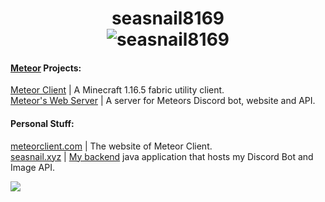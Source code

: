 <h1 align="center">seasnail8169<br><img src="https://komarev.com/ghpvc/?username=seasnail8169" alt="seasnail8169"/></h1>


#### [Meteor](https://github.com/MeteorDevelopment) Projects:
[Meteor Client](https://github.com/MeteorDevelopment/meteor-client) | A Minecraft 1.16.5 fabric utility client.  
[Meteor's Web Server](https://github.com/MeteorDevelopment/meteor-server) | A server for Meteors Discord bot, website and API.  

#### Personal Stuff:
[meteorclient.com](https://meteorclient.com) | The website of Meteor Client.  
[seasnail.xyz](https://seasnail.xyz) | [My backend](https://github.com/seasnail8169/snail-backend) java application that hosts my Discord Bot and Image API.

![](https://hit.yhype.me/github/profile?user\_id=17166139)
